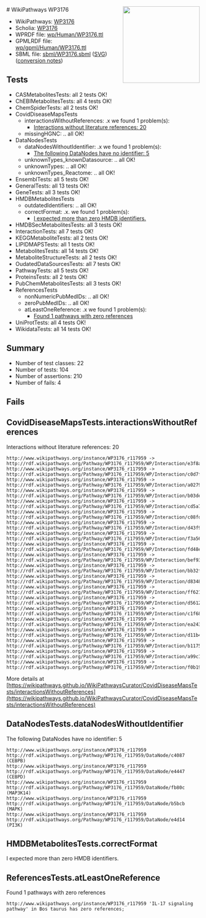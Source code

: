 <img style="float: right; width: 200px" src="../logo.png" />
# WikiPathways WP3176

* WikiPathways: [WP3176](https://identifiers.org/wikipathways:WP3176)
* Scholia: [WP3176](https://scholia.toolforge.org/wikipathways/WP3176)
* WPRDF file: [wp/Human/WP3176.ttl](../wp/Human/WP3176.ttl)
* GPMLRDF file: [wp/gpml/Human/WP3176.ttl](../wp/gpml/Human/WP3176.ttl)
* SBML file: [sbml/WP3176.sbml](../sbml/WP3176.sbml) ([SVG](../sbml/WP3176.svg)) ([conversion notes](../sbml/WP3176.txt))

## Tests
* CASMetabolitesTests: all 2 tests OK!
* ChEBIMetabolitesTests: all 4 tests OK!
* ChemSpiderTests: all 2 tests OK!
* CovidDiseaseMapsTests
    * interactionsWithoutReferences: .x we found 1 problem(s):
        * [Interactions without literature references: 20](#9701cd00)
    * missingHGNC: .. all OK!
* DataNodesTests
    * dataNodesWithoutIdentifier: .x we found 1 problem(s):
        * [The following DataNodes have no identifier: 5](#d2d32fa4)
    * unknownTypes_knownDatasource: .. all OK!
    * unknownTypes: .. all OK!
    * unknownTypes_Reactome: .. all OK!
* EnsemblTests: all 5 tests OK!
* GeneralTests: all 13 tests OK!
* GeneTests: all 3 tests OK!
* HMDBMetabolitesTests
    * outdatedIdentifiers: .. all OK!
    * correctFormat: .x. we found 1 problem(s):
        * [I expected more than zero HMDB identifiers.](#ad154c1e)
* HMDBSecMetabolitesTests: all 3 tests OK!
* InteractionTests: all 7 tests OK!
* KEGGMetaboliteTests: all 2 tests OK!
* LIPIDMAPSTests: all 1 tests OK!
* MetabolitesTests: all 14 tests OK!
* MetaboliteStructureTests: all 2 tests OK!
* OudatedDataSourcesTests: all 7 tests OK!
* PathwayTests: all 5 tests OK!
* ProteinsTests: all 2 tests OK!
* PubChemMetabolitesTests: all 3 tests OK!
* ReferencesTests
    * nonNumericPubMedIDs: .. all OK!
    * zeroPubMedIDs: .. all OK!
    * atLeastOneReference: .x we found 1 problem(s):
        * [Found 1 pathways with zero references](#35eb778e)
* UniProtTests: all 4 tests OK!
* WikidataTests: all 14 tests OK!


## Summary

* Number of test classes: 22
* Number of tests: 104
* Number of assertions: 210
* Number of fails: 4

## Fails

<a name="9701cd00" />

## CovidDiseaseMapsTests.interactionsWithoutReferences

Interactions without literature references: 20
```
http://www.wikipathways.org/instance/WP3176_r117959 -> http://rdf.wikipathways.org/Pathway/WP3176_r117959/WP/Interaction/e3f8a
http://www.wikipathways.org/instance/WP3176_r117959 -> http://rdf.wikipathways.org/Pathway/WP3176_r117959/WP/Interaction/c0d7f
http://www.wikipathways.org/instance/WP3176_r117959 -> http://rdf.wikipathways.org/Pathway/WP3176_r117959/WP/Interaction/a0279
http://www.wikipathways.org/instance/WP3176_r117959 -> http://rdf.wikipathways.org/Pathway/WP3176_r117959/WP/Interaction/b03de
http://www.wikipathways.org/instance/WP3176_r117959 -> http://rdf.wikipathways.org/Pathway/WP3176_r117959/WP/Interaction/cd5a7
http://www.wikipathways.org/instance/WP3176_r117959 -> http://rdf.wikipathways.org/Pathway/WP3176_r117959/WP/Interaction/c08fd
http://www.wikipathways.org/instance/WP3176_r117959 -> http://rdf.wikipathways.org/Pathway/WP3176_r117959/WP/Interaction/d43f9
http://www.wikipathways.org/instance/WP3176_r117959 -> http://rdf.wikipathways.org/Pathway/WP3176_r117959/WP/Interaction/f3a56
http://www.wikipathways.org/instance/WP3176_r117959 -> http://rdf.wikipathways.org/Pathway/WP3176_r117959/WP/Interaction/fd48e
http://www.wikipathways.org/instance/WP3176_r117959 -> http://rdf.wikipathways.org/Pathway/WP3176_r117959/WP/Interaction/bef93
http://www.wikipathways.org/instance/WP3176_r117959 -> http://rdf.wikipathways.org/Pathway/WP3176_r117959/WP/Interaction/bb32f
http://www.wikipathways.org/instance/WP3176_r117959 -> http://rdf.wikipathways.org/Pathway/WP3176_r117959/WP/Interaction/d8348
http://www.wikipathways.org/instance/WP3176_r117959 -> http://rdf.wikipathways.org/Pathway/WP3176_r117959/WP/Interaction/ff621
http://www.wikipathways.org/instance/WP3176_r117959 -> http://rdf.wikipathways.org/Pathway/WP3176_r117959/WP/Interaction/d5612
http://www.wikipathways.org/instance/WP3176_r117959 -> http://rdf.wikipathways.org/Pathway/WP3176_r117959/WP/Interaction/c1f68
http://www.wikipathways.org/instance/WP3176_r117959 -> http://rdf.wikipathways.org/Pathway/WP3176_r117959/WP/Interaction/ea243
http://www.wikipathways.org/instance/WP3176_r117959 -> http://rdf.wikipathways.org/Pathway/WP3176_r117959/WP/Interaction/d11b4
http://www.wikipathways.org/instance/WP3176_r117959 -> http://rdf.wikipathways.org/Pathway/WP3176_r117959/WP/Interaction/b1175
http://www.wikipathways.org/instance/WP3176_r117959 -> http://rdf.wikipathways.org/Pathway/WP3176_r117959/WP/Interaction/a99c1
http://www.wikipathways.org/instance/WP3176_r117959 -> http://rdf.wikipathways.org/Pathway/WP3176_r117959/WP/Interaction/f0b19
```

More details at [https://wikipathways.github.io/WikiPathwaysCurator/CovidDiseaseMapsTests/interactionsWithoutReferences](https://wikipathways.github.io/WikiPathwaysCurator/CovidDiseaseMapsTests/interactionsWithoutReferences)

<a name="d2d32fa4" />

## DataNodesTests.dataNodesWithoutIdentifier

The following DataNodes have no identifier: 5
```
http://www.wikipathways.org/instance/WP3176_r117959 http://rdf.wikipathways.org/Pathway/WP3176_r117959/DataNode/c4087 (CEBPB)
http://www.wikipathways.org/instance/WP3176_r117959 http://rdf.wikipathways.org/Pathway/WP3176_r117959/DataNode/e4447 (CEBPD)
http://www.wikipathways.org/instance/WP3176_r117959 http://rdf.wikipathways.org/Pathway/WP3176_r117959/DataNode/fb80c (MAP3K14)
http://www.wikipathways.org/instance/WP3176_r117959 http://rdf.wikipathways.org/Pathway/WP3176_r117959/DataNode/b5bcb (MAPK)
http://www.wikipathways.org/instance/WP3176_r117959 http://rdf.wikipathways.org/Pathway/WP3176_r117959/DataNode/e4d14 (PI3K)
```

<a name="ad154c1e" />

## HMDBMetabolitesTests.correctFormat

I expected more than zero HMDB identifiers.
<a name="35eb778e" />

## ReferencesTests.atLeastOneReference

Found 1 pathways with zero references
```
http://www.wikipathways.org/instance/WP3176_r117959 'IL-17 signaling pathway' in Bos taurus has zero references; 
```

